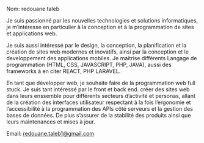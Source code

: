 Nom: redouane taleb


Je suis passionné par les nouvelles technologies et solutions informatiques,
je m’intéresse en particulier à la conception et à la programmation de sites et applications web.

Je suis aussi intéressé par le design, la conception, la planification et la création de sites web modernes et inovatifs, ainsi par la conception et le developpement des applications mobiles.
Je maitrise différents Langage de programmation (HTML, CSS, JAVASCRIPT, PHP, JAVA), aussi des frameworks à en citer  REACT, PHP LARAVEL.

En tant que développer web, je souhaite faire de la programmation web full stuck. Je suis tant intéressé par le front et back end. créer des sites web dans leurs enssemble pour différents secteurs d’activité et personas, allant de la création des interfaces utilisateur respectant à la fois l’ergonomie et l’accessibilité à la programmation des 
APIs côté serveurs et la gestion des bases de données. 
De plus s’assurer de la stabilité des produits ainsi que leurs maintenances et mises à jour. 
 
Email: redouane.taleb1@gmail.com
